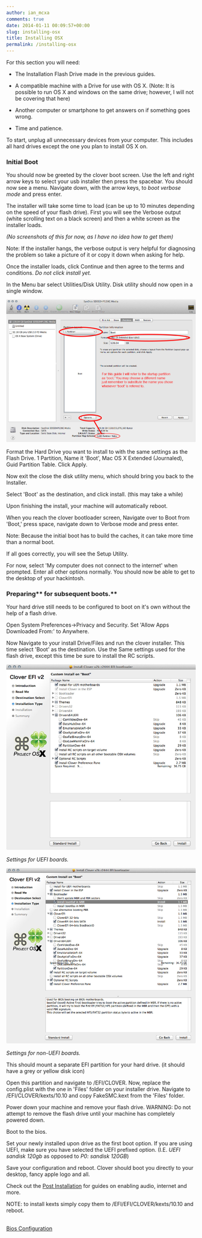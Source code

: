 ```yaml
---
author: ian_mcxa
comments: true
date: 2014-01-11 00:09:57+00:00
slug: installing-osx
title: Installing OSX
permalink: /installing-osx
---
```


For this section you will need:



	
  * The Installation Flash Drive made in the previous guides.

	
  * A compatible machine with a Drive for use with OS X. (Note: It is possible to run OS X and windows on the same drive; however, I will not be covering that here)

	
  * Another computer or smartphone to get answers on if something goes wrong.

	
  * Time and patience.


To start, unplug all unnecessary devices from your computer. This includes all hard drives except the one you plan to install OS X on.


### **Initial Boot**


You should now be greeted by the clover boot screen. Use the left and right arrow keys to select your usb installer then press the spacebar. You should now see a menu. Navigate down, with the arrow keys, to _boot verbose mode_ and press enter.

The installer will take some time to load (can be up to 10 minutes depending on the speed of your flash drive). First you will see the Verbose output (white scrolling text on a black screen) and then a white screen as the installer loads.

_(No screenshots of this for now, as I have no idea how to get them)_

Note: If the installer hangs, the verbose output is very helpful for diagnosing the problem so take a picture of it or copy it down when asking for help.

Once the installer loads, click Continue and then agree to the terms and conditions. _Do not click install yet._

In the Menu bar select Utilities/Disk Utility. Disk utility should now open in a single window.

![Disk Utility INSTALATION](/images/installation/disk-utility-instalation.jpg)

Format the Hard Drive you want to install to with the same settings as the Flash Drive. 1 Partition, Name it 'Boot', Mac OS X Extended (Journaled), Guid Partition Table. Click Apply.

Now exit the close the disk utility menu, which should bring you back to the Installer.

Select 'Boot' as the destination, and click install. (this may take a while)

Upon finishing the install, your machine will automatically reboot.

When you reach the clover bootloader screen, Navigate over to Boot from 'Boot,' press space, navigate down to Verbose mode and press enter.

Note: Because the initial boot has to build the caches, it can take more time than a normal boot.

If all goes correctly, you will see the Setup Utility.

For now, select 'My computer does not connect to the internet' when prompted. Enter all other options normally. You should now be able to get to the desktop of your hackintosh.


### **Preparing**** for subsequent boots.**


Your hard drive still needs to be configured to boot on it's own without the help of a flash drive.

Open System Preferences->Privacy and Security. Set 'Allow Apps Downloaded From:' to Anywhere.

Now Navigate to your install Drive/Files and run the clover installer. This time select 'Boot' as the destination. Use the Same settings used for the flash drive, except this time be sure to install the RC scripts.

![Clover Settings Boot UEFI](/images/installation/clover-settings-boot-uefi.jpg)

_Settings for UEFI boards._

![Clover Settings non-UEFI Boot](/images/installation/clover-settings-non-uefi-boot.jpg)

_Settings for non-UEFI boards._

This should mount a separate EFI partition for your hard drive. (it should have a grey or yellow disk icon)

Open this partition and navigate to /EFI/CLOVER. Now, replace the config.plist with the one in 'Files' folder on your installer drive. Navigate to /EFI/CLOVER/kexts/10.10 and copy FakeSMC.kext from the 'Files' folder.

Power down your machine and remove your flash drive. WARNING: Do not attempt to remove the flash drive until your machine has completely powered down.

Boot to the bios.

Set your newly installed upon drive as the first boot option. If you are using UEFI, make sure you have selected the UEFI prefixed option. (I.E. _UEFI sandisk 120gb_ as opposed to _P0: sandisk 120GB_)

Save your configuration and reboot. Clover should boot you directly to your desktop, fancy apple logo and all.

Check out the [Post Installation](http://skylineosx.wordpress.com/post-installation/) for guides on enabling audio, internet and more.

NOTE: to install kexts simply copy them to /EFI/EFI/CLOVER/kexts/10.10 and reboot.

<br>
<a class="btn btn-frontpage" style="float:left" href="/bios-configuration">Bios Configuration <i class="fa fa-chevron-left"></i></a>
